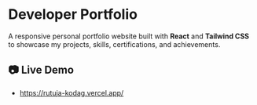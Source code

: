 # Developer Portfolio

A responsive personal portfolio website built with **React** and **Tailwind CSS** to showcase my projects, skills, certifications, and achievements.


## 📷 Live Demo

- https://rutuja-kodag.vercel.app/

